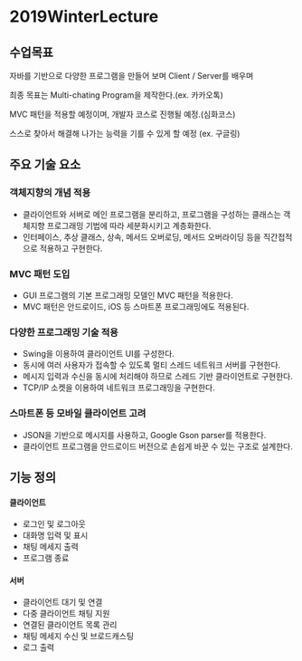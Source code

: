 # 2019WinterLecture

## 수업목표 

자바를 기반으로 다양한 프로그램을 만들어 보며 Client / Server를 배우며

최종 목표는 Multi-chating Program을 제작한다.(ex. 카카오톡) 

MVC 패턴을 적용할 예정이며, 개발자 코스로 진행될 예정.(심화코스)

스스로 찾아서 해결해 나가는 능력을 기를 수 있게 할 예정 (ex. 구글링)


## 주요 기술 요소

### 객체지향의 개념 적용 
* 클라이언트와 서버로 메인 프로그램을 분리하고, 프로그램을 구성하는 클래스는 객 체지향 프로그래밍 기법에 따라 세분화시키고 계층화한다.
* 인터페이스, 추상 클래스, 상속, 메서드 오버로딩, 메서드 오버라이딩 등을 직간접적 으로 적용하고 구현한다.

### MVC 패턴 도입
* GUI 프로그램의 기본 프로그래밍 모델인 MVC 패턴을 적용한다.
* MVC 패턴은 안드로이드, iOS 등 스마트폰 프로그래밍에도 적용된다.

### 다양한 프로그래밍 기술 적용 
* Swing을 이용하여 클라이언트 UI를 구성한다.
* 동시에 여러 사용자가 접속할 수 있도록 멀티 스레드 네트워크 서버를 구현한다.
* 메시지 입력과 수신을 동시에 처리해야 하므로 스레드 기반 클라이언트로 구현한다.
* TCP/IP 소켓을 이용하여 네트워크 프로그래밍을 구현한다.

### 스마트폰 등 모바일 클라이언트 고려
* JSON을 기반으로 메시지를 사용하고, Google Gson parser를 적용한다.
* 클라이언트 프로그램을 안드로이드 버전으로 손쉽게 바꾼 수 있는 구조로 설계한다.


## 기능 정의 

#### 클라이언트
* 로그인 및 로그아웃
* 대화명 입력 및 표시
* 채팅 메세지 출력
* 프로그램 종료

#### 서버
* 클라이언트 대기 및 연결
* 다중 클라이언트 채팅 지원
* 연결된 클라이언트 목록 관리
* 채팅 메세지 수신 및 브로드캐스팅
* 로그 출력
